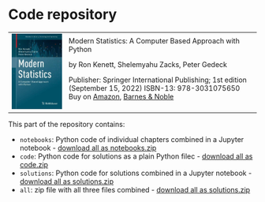 # Code repository
<table>
<tr>
<td><img src="../img/ModernStatistics.png" width=300></td>
<td>
Modern Statistics: A Computer Based Approach with Python

by Ron Kenett, Shelemyahu Zacks, Peter Gedeck

Publisher: Springer International Publishing; 1st edition (September 15, 2022)
ISBN-13: 978-3031075650
Buy on 
<a href="https://www.amazon.com/Modern-Statistics-Computer-Based-Technology-Engineering/dp/303107565X/">Amazon</a>, 
<a href="https://www.barnesandnoble.com/w/modern-statistics-ron-kenett/1141391736">Barnes & Noble</a>

<!-- Errata: http://oreilly.com/catalog/errata.csp?isbn=9781492072942 -->
</td>
</tr>
</table>

This part of the repository contains:

- `notebooks`: Python code of individual chapters combined in a Jupyter notebook - [download all as notebooks.zip](notebooks.zip)
- `code`: Python code for solutions as a plain Python filec - [download all as code.zip](solutions.zip)
- `solutions`: Python code for solutions combined in a Jupyter notebook - [download all as solutions.zip](solutions.zip)
- `all`: zip file with all three files combined - [download all as solutions.zip](all.zip)

